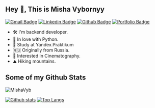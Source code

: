 ## Hey 👋, This is Misha Vybornyy

[![Gmail Badge](https://img.shields.io/badge/-vbrn.mv@gmail.com-c14438?style=flat&logo=Gmail&logoColor=white&link=mailto:vbrn.mv@gmail.com)](mailto:vbrn.mv@gmail.com) 
[![Linkedin Badge](https://img.shields.io/badge/-mikhail_vybornyy-0072b1?style=flat&logo=Linkedin&logoColor=white&link=https://www.linkedin.com/in/mikhail-vybornyy-2a510a253/)](https://www.linkedin.com/in/mikhail-vybornyy-2a510a253/) [![Github Badge](https://img.shields.io/badge/-MishaVyb-grey?style=flat&logo=github&logoColor=white&link=https://github.com/MishaVyb/)](https://www.github.com/MishaVyb/) [![Portfolio Badge](https://img.shields.io/badge/resume-web-blue?style=flat&link=https://mishavyb.github.io//)](https://mishavyb.github.io/) <p align='left'>

- 🛠 I'm backend developer. 
- 🐍 In love with Python. 
- 📖 Study at Yandex.Praktikum
- 🇷🇺 Originally from Russia. 
- 👀 Interested in Cinematography. 
- ⛰ Hiking mountains.
  
## Some of my Github Stats
<p align=left> <img src=https://komarev.com/ghpvc/?username=MishaVyb alt=MishaVyb /> </p>

[![Github stats](https://github-readme-stats.vercel.app/api?username=MishaVyb&show_icons=true&include_all_commits=true)](https://github.com/MishaVyb/github-readme-stats)
[![Top Langs](https://github-readme-stats.vercel.app/api/top-langs/?username=MishaVyb&layout=compact)](https://github.com/MishaVyb/github-readme-stats)
